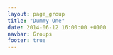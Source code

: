 ```yaml
---
layout: page_group
title: "Dummy One"
date: 2014-06-12 16:00:00 +0100
navbar: Groups
footer: true
---
```

